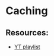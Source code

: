 # Caching


## Resources:
* [YT playlist](https://www.youtube.com/watch?v=_Hh-NcdbHCY&list=PLBlnK6fEyqRgLLlzdgiTUKULKJPYc0A4q&index=36)
